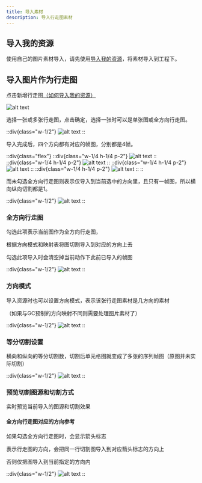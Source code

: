 ```yaml
---
title: 导入素材
description: 导入行走图素材
---
```


## 导入我的资源

使用自己的图片素材导入，请先使用[导入我的资源](/zh_hans/getting-started/assets/import)，将素材导入到工程下。

## 导入图片作为行走图

点击新增行走图[（如何导入我的资源）](/zh_hans/getting-started/assets/import)

![alt text](https://cdn.gcw.wiki.wiki/gcw/image/zh_hans/getting-started/9.avatar/3.edit/image-1.png)

选择一张或多张行走图，点击确定，选择一张时可以是单张图或全方向行走图。

::div{class="w-1/2"}
![alt text](https://cdn.gcw.wiki.wiki/gcw/image/zh_hans/getting-started/9.avatar/3.edit/image-2.png)
::

导入完成后，四个方向都有对应的帧图，分别都是4帧。

::div{class="flex"}
  ::div{class="w-1/4 h-1/4 p-2"}
  ![alt text](https://cdn.gcw.wiki.wiki/gcw/image/zh_hans/getting-started/9.avatar/3.edit/image-3.png)
  ::
  ::div{class="w-1/4 h-1/4 p-2"}
  ![alt text](https://cdn.gcw.wiki.wiki/gcw/image/zh_hans/getting-started/9.avatar/3.edit/image-4.png)
  ::
  ::div{class="w-1/4 h-1/4 p-2"}
  ![alt text](https://cdn.gcw.wiki.wiki/gcw/image/zh_hans/getting-started/9.avatar/3.edit/image-5.png)
  ::
  ::div{class="w-1/4 h-1/4 p-2"}
  ![alt text](https://cdn.gcw.wiki.wiki/gcw/image/zh_hans/getting-started/9.avatar/3.edit/image-6.png)
  ::
::

而未勾选全方向行走图则表示仅导入到当前选中的方向里，且只有一帧图，所以横向纵向切割都是1。

::div{class="w-1/2"}
![alt text](https://cdn.gcw.wiki.wiki/gcw/image/zh_hans/getting-started/9.avatar/1.index/image-2.png)
::

### 全方向行走图

勾选此项表示当前图作为全方向行走图，

根据方向模式和映射表将图切割导入到对应的方向上去

勾选此项导入时会清空掉当前动作下此前已导入的帧图

::div{class="w-1/2"}
![alt text](https://cdn.gcw.wiki.wiki/gcw/image/zh_hans/getting-started/9.avatar/3.edit/image-7.png)
::

### 方向模式

导入资源时也可以设置方向模式，表示该张行走图素材是几方向的素材

（如果与GC预制的方向映射不同则需要处理图片素材了）

::div{class="w-1/2"}
![alt text](https://cdn.gcw.wiki.wiki/gcw/image/zh_hans/getting-started/9.avatar/3.edit/image-8.png)
::

### 等分切割设置

横向和纵向的等分切割数，切割后单元格图就变成了多张的序列帧图（原图并未实际切割）

::div{class="w-1/2"}
![alt text](https://cdn.gcw.wiki.wiki/gcw/image/zh_hans/getting-started/9.avatar/3.edit/image-9.png)
::

### 预览切割图源和切割方式

实时预览当前导入的图源和切割效果

#### 全方向行走图对应的方向参考

如果勾选全方向行走图时，会显示箭头标志

表示行走图的方向，会把同一行切割图导入到对应箭头标志的方向上

否则仅把图导入到当前指定的方向内

::div{class="w-1/2"}
![alt text](https://cdn.gcw.wiki.wiki/gcw/image/zh_hans/getting-started/9.avatar/3.edit/image-10.png)
::
